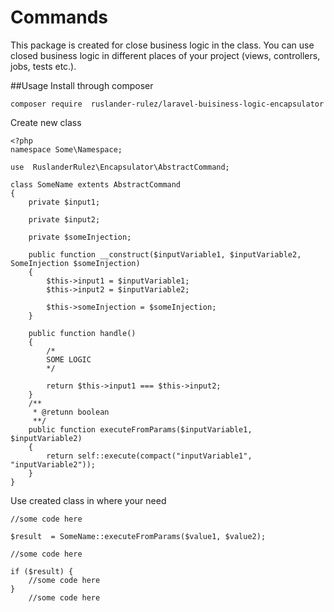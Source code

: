# Commands

This package is created for close business logic in the class. You can use closed business logic in different places of your project (views, controllers, jobs, tests etc.). 


##Usage
Install through composer

    composer require  ruslander-rulez/laravel-buisiness-logic-encapsulator

Create new class

    <?php
    namespace Some\Namespace;
    
    use  RuslanderRulez\Encapsulator\AbstractCommand;
    
    class SomeName extents AbstractCommand
    {
        private $input1;
        
        private $input2;

        private $someInjection;
        
        public function __construct($inputVariable1, $inputVariable2, SomeInjection $someInjection)
        {
            $this->input1 = $inputVariable1;
            $this->input2 = $inputVariable2;
            
            $this->someInjection = $someInjection;
        }
        
        public function handle()
        {
            /*
            SOME LOGIC
            */
        
            return $this->input1 === $this->input2;
        }
        /**
         * @retunn boolean
         **/
        public function executeFromParams($inputVariable1, $inputVariable2)
        {
            return self::execute(compact("inputVariable1", "inputVariable2"));
        }
    }
    
Use created class in where your need

    //some code here
    
    $result  = SomeName::executeFromParams($value1, $value2);
    
    //some code here
    
    if ($result) {
        //some code here
    }
        //some code here
